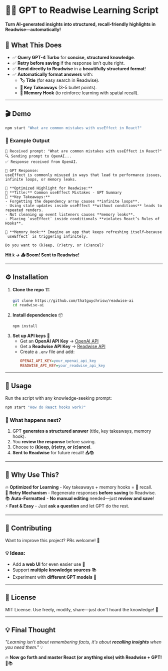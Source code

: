 # 🧠📖 GPT to Readwise Learning Script

**Turn AI-generated insights into structured, recall-friendly highlights in Readwise—automatically!** 

## 🌟 What This Does
- ✅ **Query GPT-4 Turbo** for **concise, structured knowledge**.  
- ✅ **Retry before saving** if the response isn’t quite right.  
- ✅ **Send directly to Readwise** in a **beautifully structured format**!
- ✅ **Automatically format answers** with:
  - **🏷️ Title** (for easy search in Readwise).
  - **🔑 Key Takeaways** (3-5 bullet points).
  - **🧠 Memory Hook** (to reinforce learning with spatial recall).  

---

## 🎬 Demo
```sh
npm start "What are common mistakes with useEffect in React?"
```

### 👀 Example Output
```
📜 Received prompt: "What are common mistakes with useEffect in React?"
🔍 Sending prompt to OpenAI...
✅ Response received from OpenAI.

📝 GPT Response:
useEffect is commonly misused in ways that lead to performance issues, infinite loops, or memory leaks.

📌 **Optimized Highlight for Readwise:**
🔹 **Title:** Common useEffect Mistakes - GPT Summary  
🔑 **Key Takeaways:**  
- Forgetting the dependency array causes **infinite loops**.  
- Using state updates inside useEffect **without conditions** leads to repeated renders.  
- Not cleaning up event listeners causes **memory leaks**.  
- Placing `useEffect` inside conditionals **violates React’s Rules of Hooks**.  

🧠 **Memory Hook:** Imagine an app that keeps refreshing itself—because `useEffect` is triggering infinitely.  

Do you want to (k)eep, (r)etry, or (c)ancel?
```

**Hit `k` → 📤 Boom! Sent to Readwise!**

---

## ⚙️ Installation
1. **Clone the repo** 🏗️
   ```sh
   git clone https://github.com/thatguychrisw/readwise-ai
   cd readwise-ai
   ```
2. **Install dependencies** 📦
   ```sh
   npm install
   ```
3. **Set up API keys** 🔑
    - Get an **OpenAI API Key** → [OpenAI API](https://platform.openai.com/)
    - Get a **Readwise API Key** → [Readwise API](https://readwise.io/access_token)
    - Create a `.env` file and add:
      ```ini
      OPENAI_API_KEY=your_openai_api_key
      READWISE_API_KEY=your_readwise_api_key
      ```

---

## 🚀 Usage
Run the script with any knowledge-seeking prompt:
```sh
npm start "How do React hooks work?"
```

### 📜 What happens next?
1. GPT **generates a structured answer** (title, key takeaways, memory hook).
2. You **review the response** before saving.
3. Choose to **(k)eep, (r)etry, or (c)ancel**.
4. **Sent to Readwise** for future recall! 📤📚

---

## 🎯 Why Use This?
🔥 **Optimized for Learning** - Key takeaways + memory hooks = 🚀 recall.  
🔄 **Retry Mechanism** - Regenerate responses **before saving** to Readwise.  
📚 **Auto-Formatted** - **No manual editing** needed—just **review and save**!  
⚡ **Fast & Easy** - Just **ask a question** and let GPT do the rest.

---

## 🤝 Contributing
Want to improve this project? PRs welcome! 🎉

### 💡 Ideas:
- Add **a web UI** for even easier use 🎨
- Support **multiple knowledge sources** 📚
- Experiment with **different GPT models** 🤖

---

## 📜 License
MIT License. Use freely, modify, share—just don't hoard the knowledge! 🚀

---

## 💡 Final Thought
*"Learning isn't about remembering facts, it's about **recalling insights** when you need them."* 💡

🔥 **Now go forth and master React (or anything else) with Readwise + GPT!** 🚀📚  
